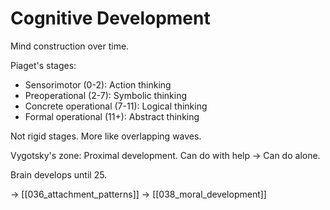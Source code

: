 # Cognitive Development

Mind construction over time.

Piaget's stages:
- Sensorimotor (0-2): Action thinking
- Preoperational (2-7): Symbolic thinking
- Concrete operational (7-11): Logical thinking
- Formal operational (11+): Abstract thinking

Not rigid stages.
More like overlapping waves.

Vygotsky's zone:
Proximal development.
Can do with help → Can do alone.

Brain develops until 25.

→ [[036_attachment_patterns]]
→ [[038_moral_development]]